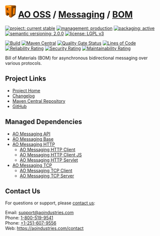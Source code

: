 # [<img src="ao-logo.png" alt="AO Logo" width="35" height="40">](https://github.com/ao-apps) [AO OSS](https://github.com/ao-apps/ao-oss) / [Messaging](https://github.com/ao-apps/ao-messaging) / [BOM](https://github.com/ao-apps/ao-messaging-bom)

[![project: current stable](https://oss.aoapps.com/ao-badges/project-current-stable.svg)](https://aoindustries.com/life-cycle#project-current-stable)
[![management: production](https://oss.aoapps.com/ao-badges/management-production.svg)](https://aoindustries.com/life-cycle#management-production)
[![packaging: active](https://oss.aoapps.com/ao-badges/packaging-active.svg)](https://aoindustries.com/life-cycle#packaging-active)  
[![semantic versioning: 2.0.0](https://oss.aoapps.com/ao-badges/semver-2.0.0.svg)](http://semver.org/spec/v2.0.0.html)
[![license: LGPL v3](https://oss.aoapps.com/ao-badges/license-lgpl-3.0.svg)](https://www.gnu.org/licenses/lgpl-3.0)

[![Build](https://github.com/ao-apps/ao-messaging-bom/workflows/Build/badge.svg?branch=master)](https://github.com/ao-apps/ao-messaging-bom/actions?query=workflow%3ABuild)
[![Maven Central](https://maven-badges.herokuapp.com/maven-central/com.aoapps/ao-messaging-bom/badge.svg)](https://maven-badges.herokuapp.com/maven-central/com.aoapps/ao-messaging-bom)
[![Quality Gate Status](https://sonarcloud.io/api/project_badges/measure?branch=master&project=com.aoapps%3Aao-messaging-bom&metric=alert_status)](https://sonarcloud.io/dashboard?branch=master&id=com.aoapps%3Aao-messaging-bom)
[![Lines of Code](https://sonarcloud.io/api/project_badges/measure?branch=master&project=com.aoapps%3Aao-messaging-bom&metric=ncloc)](https://sonarcloud.io/component_measures?branch=master&id=com.aoapps%3Aao-messaging-bom&metric=ncloc)  
[![Reliability Rating](https://sonarcloud.io/api/project_badges/measure?branch=master&project=com.aoapps%3Aao-messaging-bom&metric=reliability_rating)](https://sonarcloud.io/component_measures?branch=master&id=com.aoapps%3Aao-messaging-bom&metric=Reliability)
[![Security Rating](https://sonarcloud.io/api/project_badges/measure?branch=master&project=com.aoapps%3Aao-messaging-bom&metric=security_rating)](https://sonarcloud.io/component_measures?branch=master&id=com.aoapps%3Aao-messaging-bom&metric=Security)
[![Maintainability Rating](https://sonarcloud.io/api/project_badges/measure?branch=master&project=com.aoapps%3Aao-messaging-bom&metric=sqale_rating)](https://sonarcloud.io/component_measures?branch=master&id=com.aoapps%3Aao-messaging-bom&metric=Maintainability)

Bill of Materials (BOM) for asynchronous bidirectional messaging over various protocols.

## Project Links
* [Project Home](https://oss.aoapps.com/messaging/bom/)
* [Changelog](https://oss.aoapps.com/messaging/bom/changelog)
* [Maven Central Repository](https://central.sonatype.com/artifact/com.aoapps/ao-messaging-bom)
* [GitHub](https://github.com/ao-apps/ao-messaging-bom)

## Managed Dependencies
* [AO Messaging API](https://github.com/ao-apps/ao-messaging-api)
* [AO Messaging Base](https://github.com/ao-apps/ao-messaging-base)
* [AO Messaging HTTP](https://github.com/ao-apps/ao-messaging-http)
    * [AO Messaging HTTP Client](https://github.com/ao-apps/ao-messaging-http-client)
    * [AO Messaging HTTP Client JS](https://github.com/ao-apps/ao-messaging-http-client-js)
    * [AO Messaging HTTP Servlet](https://github.com/ao-apps/ao-messaging-http-servlet)
* [AO Messaging TCP](https://github.com/ao-apps/ao-messaging-tcp)
    * [AO Messaging TCP Client](https://github.com/ao-apps/ao-messaging-tcp-client)
    * [AO Messaging TCP Server](https://github.com/ao-apps/ao-messaging-tcp-server)

## Contact Us
For questions or support, please [contact us](https://aoindustries.com/contact):

Email: [support@aoindustries.com](mailto:support@aoindustries.com)  
Phone: [1-800-519-9541](tel:1-800-519-9541)  
Phone: [+1-251-607-9556](tel:+1-251-607-9556)  
Web: https://aoindustries.com/contact
